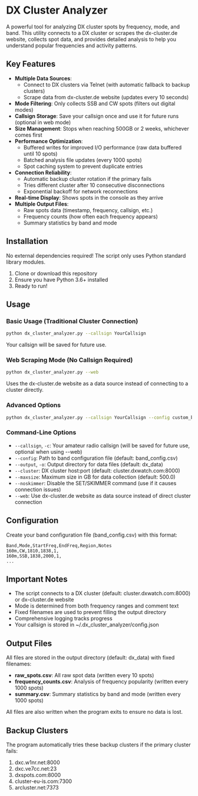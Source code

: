 # DX Cluster Analyzer

A powerful tool for analyzing DX cluster spots by frequency, mode, and band. This utility connects to a DX cluster or scrapes the dx-cluster.de website, collects spot data, and provides detailed analysis to help you understand popular frequencies and activity patterns.

## Key Features

- **Multiple Data Sources**:
  - Connect to DX clusters via Telnet (with automatic fallback to backup clusters)
  - Scrape data from dx-cluster.de website (updates every 10 seconds)
- **Mode Filtering**: Only collects SSB and CW spots (filters out digital modes)
- **Callsign Storage**: Save your callsign once and use it for future runs (optional in web mode)
- **Size Management**: Stops when reaching 500GB or 2 weeks, whichever comes first
- **Performance Optimization**: 
  - Buffered writes for improved I/O performance (raw data buffered until 10 spots)
  - Batched analysis file updates (every 1000 spots)
  - Spot caching system to prevent duplicate entries
- **Connection Reliability**:
  - Automatic backup cluster rotation if the primary fails
  - Tries different cluster after 10 consecutive disconnections
  - Exponential backoff for network reconnections
- **Real-time Display**: Shows spots in the console as they arrive
- **Multiple Output Files**:
  - Raw spots data (timestamp, frequency, callsign, etc.)
  - Frequency counts (how often each frequency appears)
  - Summary statistics by band and mode

## Installation

No external dependencies required! The script only uses Python standard library modules.

1. Clone or download this repository
2. Ensure you have Python 3.6+ installed
3. Ready to run!

## Usage

### Basic Usage (Traditional Cluster Connection)

```bash
python dx_cluster_analyzer.py --callsign YourCallsign
```
Your callsign will be saved for future use.

### Web Scraping Mode (No Callsign Required)

```bash
python dx_cluster_analyzer.py --web
```
Uses the dx-cluster.de website as a data source instead of connecting to a cluster directly.

### Advanced Options

```bash
python dx_cluster_analyzer.py --callsign YourCallsign --config custom_bands.csv --output data_folder --cluster your.cluster.net:7300 --maxsize 100 --noskimmer
```

### Command-Line Options

- `--callsign`, `-c`: Your amateur radio callsign (will be saved for future use, optional when using --web)
- `--config`: Path to band configuration file (default: band_config.csv)
- `--output`, `-o`: Output directory for data files (default: dx_data)
- `--cluster`: DX cluster host:port (default: cluster.dxwatch.com:8000)
- `--maxsize`: Maximum size in GB for data collection (default: 500.0)
- `--noskimmer`: Disable the SET/SKIMMER command (use if it causes connection issues)
- `--web`: Use dx-cluster.de website as data source instead of direct cluster connection

## Configuration

Create your band configuration file (band_config.csv) with this format:
```
Band,Mode,StartFreq,EndFreq,Region,Notes
160m,CW,1810,1838,1,
160m,SSB,1838,2000,1,
...
```

## Important Notes

- The script connects to a DX cluster (default: cluster.dxwatch.com:8000) or dx-cluster.de website
- Mode is determined from both frequency ranges and comment text
- Fixed filenames are used to prevent filling the output directory
- Comprehensive logging tracks progress
- Your callsign is stored in ~/.dx_cluster_analyzer/config.json

## Output Files

All files are stored in the output directory (default: dx_data) with fixed filenames:

- **raw_spots.csv**: All raw spot data (written every 10 spots)
- **frequency_counts.csv**: Analysis of frequency popularity (written every 1000 spots)
- **summary.csv**: Summary statistics by band and mode (written every 1000 spots)

All files are also written when the program exits to ensure no data is lost.

## Backup Clusters

The program automatically tries these backup clusters if the primary cluster fails:

1. dxc.w1nr.net:8000
2. dxc.ve7cc.net:23
3. dxspots.com:8000
4. cluster-eu-is.com:7300
5. arcluster.net:7373


